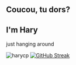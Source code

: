 <h2 align="left">Coucou, tu dors?</h2>
<h2 align="left">I'm Hary</h2>
<p align="left">just hanging around </p>

<div display="flex">
  <a><img src="https://github-readme-stats.vercel.app/api/top-langs?username=harycp&show_icons=true&locale=en&layout=compact&theme=dark" alt="harycp" /></a>
  <a href="https://streak-stats.demolab.com?user=harycp&theme=dark"><img src="https://streak-stats.demolab.com?user=harycp&theme=dark" alt="GitHub Streak" /></a>
</div>
